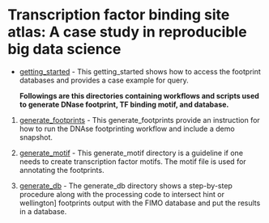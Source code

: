 # Transcription factor binding site atlas: A case study in reproducible big data science

- [getting_started](https://github.com/globusgenomics/genomics-footprint/tree/master/getting_started) - This getting_started shows how to access the footprint databases and provides a case example for query.

   **Followings are this directories containing workflows and scripts used to generate DNase footprint, TF binding motif, and database.**

1. [generate_footprints](https://github.com/globusgenomics/genomics-footprint/tree/master/generate_footprints) - This generate_footprints provide an instruction for how to run the DNAse footprinting workflow and include a demo snapshot.

2.  [generate_motif](https://github.com/globusgenomics/genomics-footprint/tree/master/generate_motif) - This generate_motif directory is a guideline if one needs to create transcription factor motifs. The motif file is used for annotating  the footprints.

3.  [generate_db](https://github.com/globusgenomics/genomics-footprint/tree/master/generate_db) - The generate_db directory shows a step-by-step procedure along with the processing code to intersect hint or wellington] footprints output with the FIMO database and put the results in a database.
